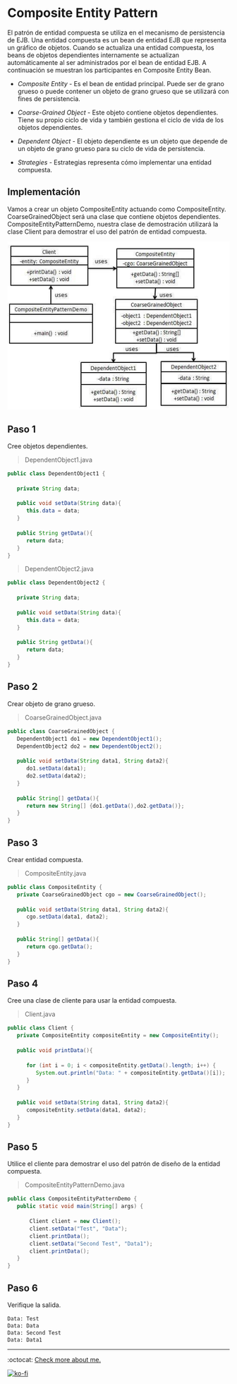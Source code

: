 # Composite Entity Pattern

El patrón de entidad compuesta se utiliza en el mecanismo de persistencia de EJB. Una entidad compuesta es un bean de entidad EJB que representa un gráfico de objetos. Cuando se actualiza una entidad compuesta, los beans de objetos dependientes internamente se actualizan automáticamente al ser administrados por el bean de entidad EJB. A continuación se muestran los participantes en Composite Entity Bean.

- *Composite Entity* - Es el bean de entidad principal. Puede ser de grano grueso o puede contener un objeto de grano grueso que se utilizará con fines de persistencia.

- *Coarse-Grained Object* - Este objeto contiene objetos dependientes. Tiene su propio ciclo de vida y también gestiona el ciclo de vida de los objetos dependientes.

- *Dependent Object* - El objeto dependiente es un objeto que depende de un objeto de grano grueso para su ciclo de vida de persistencia.

- *Strategies* - Estrategias representa cómo implementar una entidad compuesta.

## Implementación

Vamos a crear un objeto CompositeEntity actuando como CompositeEntity. CoarseGrainedObject será una clase que contiene objetos dependientes. CompositeEntityPatternDemo, nuestra clase de demostración utilizará la clase Client para demostrar el uso del patrón de entidad compuesta.

![UML Diagram](compositeentity_pattern_uml_diagram.jpg)

## Paso 1

Cree objetos dependientes.

> DependentObject1.java

```java
public class DependentObject1 {

   private String data;

   public void setData(String data){
      this.data = data;
   }

   public String getData(){
      return data;
   }
}
```

> DependentObject2.java

```java
public class DependentObject2 {

   private String data;

   public void setData(String data){
      this.data = data;
   }

   public String getData(){
      return data;
   }
}
```

## Paso 2

Crear objeto de grano grueso.

> CoarseGrainedObject.java

```java
public class CoarseGrainedObject {
   DependentObject1 do1 = new DependentObject1();
   DependentObject2 do2 = new DependentObject2();

   public void setData(String data1, String data2){
      do1.setData(data1);
      do2.setData(data2);
   }

   public String[] getData(){
      return new String[] {do1.getData(),do2.getData()};
   }
}
```

## Paso 3

Crear entidad compuesta.

> CompositeEntity.java

```java
public class CompositeEntity {
   private CoarseGrainedObject cgo = new CoarseGrainedObject();

   public void setData(String data1, String data2){
      cgo.setData(data1, data2);
   }

   public String[] getData(){
      return cgo.getData();
   }
}
```

## Paso 4

Cree una clase de cliente para usar la entidad compuesta.

> Client.java

```java
public class Client {
   private CompositeEntity compositeEntity = new CompositeEntity();

   public void printData(){

      for (int i = 0; i < compositeEntity.getData().length; i++) {
         System.out.println("Data: " + compositeEntity.getData()[i]);
      }
   }

   public void setData(String data1, String data2){
      compositeEntity.setData(data1, data2);
   }
}
```

## Paso 5

Utilice el cliente para demostrar el uso del patrón de diseño de la entidad compuesta.

> CompositeEntityPatternDemo.java

```java
public class CompositeEntityPatternDemo {
   public static void main(String[] args) {

       Client client = new Client();
       client.setData("Test", "Data");
       client.printData();
       client.setData("Second Test", "Data1");
       client.printData();
   }
}
```

## Paso 6

Verifique la salida.

```note
Data: Test
Data: Data
Data: Second Test
Data: Data1
```

---
:octocat: [Check more about me.](https://github.com/FernandoCalmet)

[![ko-fi](https://www.ko-fi.com/img/githubbutton_sm.svg)](https://ko-fi.com/T6T41JKMI)
